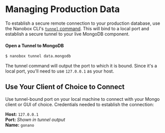 # Managing Production Data
To establish a secure remote connection to your production database, use the Nanobox CLI's [`tunnel` command](https://docs.nanobox.io/cli/tunnel/). This will bind to a local port and establish a secure tunnel to your live MongoDB component.

#### Open a Tunnel to MongoDB
```bash
$ nanobox tunnel data.mongodb
```

The tunnel command will output the port to which it is bound. Since it's a local port, you'll need to use `127.0.0.1` as your host.

## Use Your Client of Choice to Connect
Use tunnel-bound port on your local machine to connect with your Mongo client or GUI of choice. Credentials needed to establish the connection:

**Host:** `127.0.0.1`  
**Port:** *Shown in tunnel output*  
**Name:** `gonano`  
